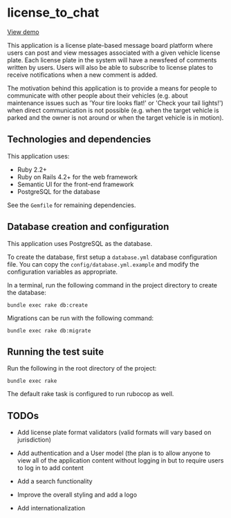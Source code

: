 # license_to_chat

[View demo](https://licensetochat.herokuapp.com/)

This application is a license plate-based message board platform where users can
post and view messages associated with a given vehicle license plate. Each
license plate in the system will have a newsfeed of comments written by users.
Users will also be able to subscribe to license plates to receive notifications
when a new comment is added.

The motivation behind this application is to provide a means for people to
communicate with other people about their vehicles (e.g. about maintenance
issues such as 'Your tire looks flat!' or 'Check your tail lights!')
when direct communication is not possible (e.g. when the target vehicle is
parked and the owner is not around or when the target vehicle is in motion).

## Technologies and dependencies

This application uses:

* Ruby 2.2+
* Ruby on Rails 4.2+ for the web framework
* Semantic UI for the front-end framework
* PostgreSQL for the database

See the `Gemfile` for remaining dependencies.

## Database creation and configuration

This application uses PostgreSQL as the database.

To create the database, first setup a `database.yml` database configuration
file. You can copy the `config/database.yml.example` and modify the
configuration variables as appropriate.

In a terminal, run the following command in the project directory to create the
database:

```
bundle exec rake db:create
```

Migrations can be run with the following command:

```
bundle exec rake db:migrate
```

## Running the test suite

Run the following in the root directory of the project:

```
bundle exec rake
```

The default rake task is configured to run rubocop as well.

## TODOs

* Add license plate format validators (valid formats will vary based on
  jurisdiction)

* Add authentication and a User model (the plan is to allow anyone to view all
  of the application content without logging in but to require users to log in
  to add content

* Add a search functionality

* Improve the overall styling and add a logo

* Add internationalization
